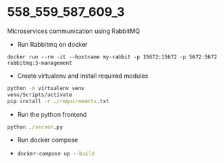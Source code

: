 # 558_559_587_609_3
Microservices communication using RabbitMQ

* Run Rabbitmq on docker
```docker
docker run --rm -it --hostname my-rabbit -p 15672:15672 -p 5672:5672 rabbitmq:3-management
```
* Create virtualenv and install required modules
```cmd
python -m virtualenv venv
venv/Scripts/activate
pip install -r ./requirements.txt
```
* Run the python frontend
```cmd
python ./server.py
```

* Run docker compose
* ```cmd
  docker-compose up --build
  ```

